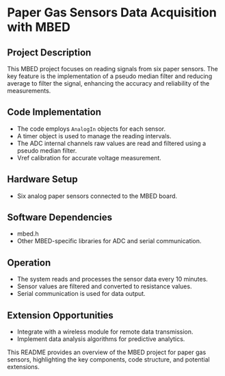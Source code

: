 # Paper Gas Sensors Data Acquisition with MBED

## Project Description
This MBED project focuses on reading signals from six paper sensors. The key feature is the implementation of a pseudo median filter and reducing average to filter the signal, enhancing the accuracy and reliability of the measurements.

## Code Implementation
- The code employs `AnalogIn` objects for each sensor.
- A timer object is used to manage the reading intervals.
- The ADC internal channels raw values are read and filtered using a pseudo median filter.
- Vref calibration for accurate voltage measurement.

## Hardware Setup
- Six analog paper sensors connected to the MBED board.

## Software Dependencies
- mbed.h
- Other MBED-specific libraries for ADC and serial communication.

## Operation
- The system reads and processes the sensor data every 10 minutes.
- Sensor values are filtered and converted to resistance values.
- Serial communication is used for data output.

## Extension Opportunities
- Integrate with a wireless module for remote data transmission.
- Implement data analysis algorithms for predictive analytics.

This README provides an overview of the MBED project for paper gas sensors, highlighting the key components, code structure, and potential extensions.
